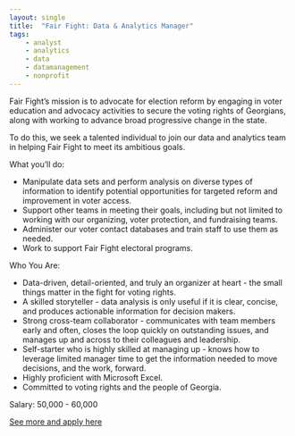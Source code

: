 ```yaml
---
layout: single
title:  "Fair Fight: Data & Analytics Manager"
tags: 
    - analyst
    - analytics
    - data
    - datamanagement
    - nonprofit
---
```


Fair Fight’s mission is to advocate for election reform by engaging in voter education and advocacy
activities to secure the voting rights of Georgians, along with working to advance broad progressive
change in the state.

To do this, we seek a talented individual to join our data and analytics team in helping Fair Fight to meet
its ambitious goals.

What you’ll do:
* Manipulate data sets and perform analysis on diverse types of information to identify potential opportunities for targeted reform and improvement in voter access.
* Support other teams in meeting their goals, including but not limited to working with our organizing, voter protection, and fundraising teams.
* Administer our voter contact databases and train staff to use them as needed.
* Work to support Fair Fight electoral programs.


Who You Are:
* Data-driven, detail-oriented, and truly an organizer at heart - the small things matter in the fight for voting rights.
* A skilled storyteller - data analysis is only useful if it is clear, concise, and produces actionable information for decision makers.
* Strong cross-team collaborator - communicates with team members early and often, closes the loop quickly on outstanding issues, and manages up and across to their colleagues and leadership.
* Self-starter who is highly skilled at managing up - knows how to leverage limited manager time to get the information needed to move decisions, and the work, forward.
* Highly proficient with Microsoft Excel.
* Committed to voting rights and the people of Georgia.



Salary: 50,000 - 60,000


[See more and apply here](https://fairfight.com/wp-content/uploads/2019/07/Data-and-Analytics-Fair-Fight-Posting.pdf)
